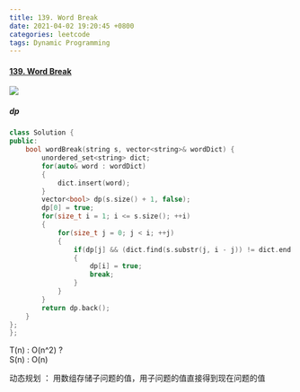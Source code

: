 ```yaml
---
title: 139. Word Break
date: 2021-04-02 19:20:45 +0800
categories: leetcode
tags: Dynamic Programming
---
```

#### [139. Word Break](https://leetcode.com/problems/word-break/)

![](https://image.cinte.cc/2021/04/02/4e3d2b784323c.png)
##### dp
```c++
class Solution {
public:
    bool wordBreak(string s, vector<string>& wordDict) {
        unordered_set<string> dict;
        for(auto& word : wordDict)
        {
            dict.insert(word);
        }
        vector<bool> dp(s.size() + 1, false);
        dp[0] = true;
        for(size_t i = 1; i <= s.size(); ++i)
        {
            for(size_t j = 0; j < i; ++j)
            {
                if(dp[j] && (dict.find(s.substr(j, i - j)) != dict.end()))
                {
                    dp[i] = true;
                    break;
                }
            }
        }
        return dp.back();
    }
};
};
````
T(n) : O(n^2) ? <br>
S(n) : O(n)


动态规划 ： 用数组存储子问题的值，用子问题的值直接得到现在问题的值
